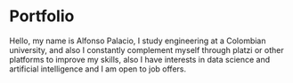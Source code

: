 # Portfolio
Hello, my name is Alfonso Palacio, I study engineering at a Colombian university, and also I constantly complement myself through platzi or other platforms 
to improve my skills, also I have interests in data science and artificial intelligence and I am open to job offers.
